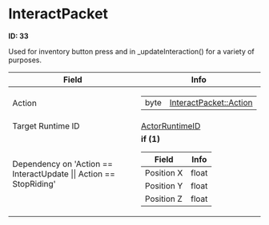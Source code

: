 # InteractPacket

__ID: 33__

Used for inventory button press and in _updateInteraction() for a variety of purposes.

<table><thead><tr><th>Field</th><th>Info</th></tr></thead><tbody>
<tr><td>Action</td><td><table><tbody><tr><td>byte</td><td><a href="../enums/InteractPacket_Action.md">InteractPacket::Action</a></td></tr></tbody></table></td></tr>
<tr><td>Target Runtime ID</td><td><a href="../types/ActorRuntimeID.md">ActorRuntimeID</a></td></tr>
<tr><td>Dependency on 'Action == InteractUpdate || Action == StopRiding'</td><td><b>if (1)</b><br>
  <table><thead><tr><th>Field</th><th>Info</th></tr></thead><tbody>
  <tr><td>Position X</td><td>float</td></tr>
  <tr><td>Position Y</td><td>float</td></tr>
  <tr><td>Position Z</td><td>float</td></tr>
  </tbody></table></td></tr>
</tbody></table>